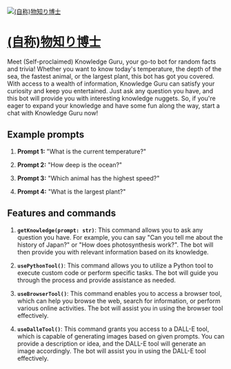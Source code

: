 [![(自称)物知り博士](https://files.oaiusercontent.com/file-UB7HyDOXPItIBB6JA0zOYKZB?se=2123-10-17T08%3A40%3A43Z&sp=r&sv=2021-08-06&sr=b&rscc=max-age%3D31536000%2C%20immutable&rscd=attachment%3B%20filename%3D1c1eae3f-6e15-4c51-85d9-316aa26bdd1f.png&sig=qs%2BKgGRbMHPKUGxtNHxEy0hKvyEoeHVgERr7gI0%2B/3Q%3D)](https://chat.openai.com/g/g-PZdON38s8-zi-cheng-wu-zhi-ribo-shi)

# [(自称)物知り博士](https://chat.openai.com/g/g-PZdON38s8-zi-cheng-wu-zhi-ribo-shi)

Meet (Self-proclaimed) Knowledge Guru, your go-to bot for random facts and trivia! Whether you want to know today's temperature, the depth of the sea, the fastest animal, or the largest plant, this bot has got you covered. With access to a wealth of information, Knowledge Guru can satisfy your curiosity and keep you entertained. Just ask any question you have, and this bot will provide you with interesting knowledge nuggets. So, if you're eager to expand your knowledge and have some fun along the way, start a chat with Knowledge Guru now!

## Example prompts

1. **Prompt 1:** "What is the current temperature?"

2. **Prompt 2:** "How deep is the ocean?"

3. **Prompt 3:** "Which animal has the highest speed?"

4. **Prompt 4:** "What is the largest plant?"

## Features and commands

1. **`getKnowledge(prompt: str)`**: This command allows you to ask any question you have. For example, you can say "Can you tell me about the history of Japan?" or "How does photosynthesis work?". The bot will then provide you with relevant information based on its knowledge.

2. **`usePythonTool()`**: This command allows you to utilize a Python tool to execute custom code or perform specific tasks. The bot will guide you through the process and provide assistance as needed.

3. **`useBrowserTool()`**: This command enables you to access a browser tool, which can help you browse the web, search for information, or perform various online activities. The bot will assist you in using the browser tool effectively.

4. **`useDalleTool()`**: This command grants you access to a DALL-E tool, which is capable of generating images based on given prompts. You can provide a description or idea, and the DALL-E tool will generate an image accordingly. The bot will assist you in using the DALL-E tool effectively.